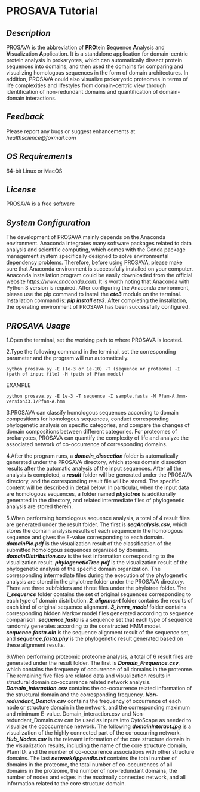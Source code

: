 # **PROSAVA Tutorial**

## _Description_

PROSAVA is the abbreviation of **PRO**tein **S**equence **A**nalysis and **V**isualization **A**pplication. It is a standalone application for domain-centric protein analysis in prokaryotes, which can automatically dissect protein sequences into domains, and then used the domains for comparing and visualizing homologous sequences in the form of domain architectures. In addition, PROSAVA could also visualize prokaryotic proteomes in terms of life complexities and lifestyles from domain-centric view through identification of non-redundant domains and quantification of domain-domain interactions.

## _Feedback_

Please report any bugs or suggest enhancements at _healthscience@foxmail.com_

## _OS Requirements_

64-bit Linux or MacOS

## _License_

PROSAVA is a free software

## _System Configuration_

The development of PROSAVA mainly depends on the Anaconda environment. Anaconda integrates many software packages related to data analysis and scientific computing, which comes with the Conda package management system specifically designed to solve environmental dependency problems. Therefore, before using PROSAVA, please make sure that Anaconda environment is successfully installed on your computer. Anaconda installation program could be easily downloaded from the official website _https://www.anaconda.com_. It is worth noting that Anaconda with Python 3 version is required. After configuring the Anaconda environment, please use the pip command to install the **_ete3_** module on the terminal. Installation command is: **_pip install ete3_**. After completing the installation, the operating environment of PROSAVA has been successfully configured.

## _PROSAVA Usage_

1.Open the terminal, set the working path to where PROSAVA is located.

2.Type the following command in the terminal, set the corresponding parameter and the program will run automatically.

```
python prosava.py -E (1e-3 or 1e-10) -T (sequence or proteome) -I (path of input file) -M (path of Pfam model)
```

EXAMPLE

```
python prosava.py -E 1e-3 -T sequence -I sample.fasta -M Pfam-A.hmm-version33.1/Pfam-A.hmm
```

3.PROSAVA can classify homologous sequences according to domain compositions for homologous sequences, conduct corresponding phylogenetic analysis on specific categories, and compare the changes of domain compositions between different categories. For proteomes of prokaryotes, PROSAVA can quantify the complexity of life and analyze the associated network of co-occurrence of corresponding domains.

4.After the program runs, a **_domain_dissection_** folder is automatically generated under the PROSAVA directory, which stores domain dissection results after the automatic analysis of the input sequences. After all the analysis is completed, a **_result_** folder will be generated under the PROSAVA directory, and the corresponding result file will be stored. The specific content will be described in detail below. In particular, when the input data are homologous sequences, a folder named **_phylotree_** is additionally generated in the directory, and related intermediate files of phylogenetic analysis are stored therein.

5.When performing homologous sequence analysis, a total of 4 result files are generated under the result folder. The first is **_seqAnalysis.csv_**, which stores the domain analysis results of each sequence in the homologous sequence and gives the E-value corresponding to each domain. **_domainPic.pdf_** is the visualization result of the classification of the submitted homologous sequences organized by domains. **_domainDistribution.csv_** is the text information corresponding to the visualization result. **_phylogeneticTree.pdf_** is the visualization result of the phylogenetic analysis of the specific domain organization. The corresponding intermediate files during the execution of the phylogenetic analysis are stored in the phylotree folder under the PROSAVA directory. There are three subfolders and three files under the phylotree folder. The **_1_sequence_** folder contains the set of original sequences corresponding to each type of domain distribution. **_2_alignment_** folder contains the results of each kind of original sequence alignment. **_3_hmm_model_** folder contains corresponding hidden Markov model files generated according to sequence comparison. **_sequence.fasta_** is a sequence set that each type of sequence randomly generates according to the constructed HMM model. **_sequence.fasta.aln_** is the sequence alignment result of the sequence set, and **_sequence.fasta.phy_** is the phylogenetic result generated based on these alignment results.

6.When performing proteomic proteome analysis, a total of 6 result files are generated under the result folder. The first is **_Domain_Frequence.csv_**, which contains the frequency of occurrence of all domains in the proteome. The remaining five files are related data and visualization results in structural domain co-occurrence related network analysis. **_Domain_interaction.csv_** contains the co-occurrence related information of the structural domain and the corresponding frequency. **_Non-redundant_Domain.csv_** contains the frequency of occurrence of each node or structure domain in the network, and the corresponding maximum and minimum E-value. Domain_interaction.csv and Non-redundant_Domain.csv can be used as inputs into CytoScape as needed to visualize the cooccurrence network. The following **_domainInteract.jpg_** is a visualization of the highly connected part of the co-occurring network. **_Hub_Nodes.csv_** is the relevant information of the core structure domain in the visualization results, including the name of the core structure domain, Pfam ID, and the number of co-occurrence associations with other structure domains. The last **_networkAppendix.txt_** contains the total number of domains in the proteome, the total number of co-occurrences of all domains in the proteome, the number of non-redundant domains, the number of nodes and edges in the maximally connected network, and all Information related to the core structure domain.
